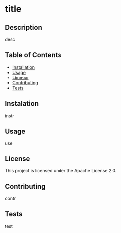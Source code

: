 # title

## Description 
desc

## Table of Contents
- [Installation](#installation)
- [Usage](#usage)
- [License](#license)
- [Contributing](#contributing)
- [Tests](#tests)


## Instalation 
instr

## Usage 
use

## License
This project is licensed under the Apache License 2.0.

## Contributing
contr

## Tests
test

